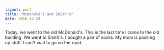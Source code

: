```yaml
---
layout: post
title: "McDonald's and Smith's"
date: 2016-12-24
---
```


Today, we went to the old McDonald's. This is the last time I come to the old building. We went to Smith's. I bought a pair of socks. My mom is packing up stuff. I can't wait to go on the road.
